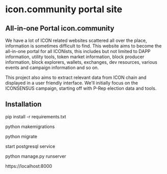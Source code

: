 # icon.community portal site

## All-in-one Portal icon.community

We have a lot of ICON related websites scattered all over the place, information is sometimes difficult to find. 
This website aims to become the all-in-one portal for all ICONists, this includes but not limited to DAPP information, 
utility tools, token market information, block producer information, block explorers, wallets, exchanges, dev resources, 
various events and campaign information and so on.

This project also aims to extract relevant data from ICON chain and displayed in a user friendly interface. 
We'll initially focus on the ICONSENSUS campaign, starting off with P-Rep election data and tools.


## Installation

pip install -r requirements.txt

python makemigrations

python migrate

start postgresql service

python manage.py runserver

https://localhost:8000
